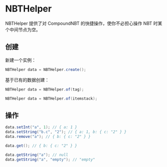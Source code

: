# NBTHelper

NBTHelper 提供了对 CompoundNBT 的快捷操作，使你不必担心操作 NBT 时某个中间节点为空。

## 创建

新建一个实例：

```java
NBTHelper data = NBTHelper.create();
```

基于已有的数据创建：

```java
NBTHelper data = NBTHelper.of(tag);
```

```java
NBTHelper data = NBTHelper.of(itemstack);
```

## 操作

```java
data.setInt("a", 1); // { a: 1 }
data.setString("b.c", "2"); // { a: 1, b: { c: "2" } }
data.remove("a"); // { b: { c: "2" } }

data.get(); // { b: { c: "2" } }

data.getString("a"); // null
data.getString("a", "empty"); // "empty"
```



